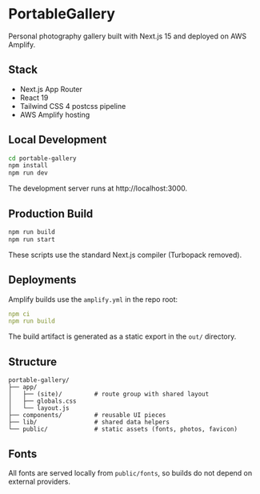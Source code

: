 # PortableGallery

Personal photography gallery built with Next.js 15 and deployed on AWS Amplify.

## Stack
- Next.js App Router
- React 19
- Tailwind CSS 4 postcss pipeline
- AWS Amplify hosting

## Local Development
```bash
cd portable-gallery
npm install
npm run dev
```
The development server runs at http://localhost:3000.

## Production Build
```bash
npm run build
npm run start
```
These scripts use the standard Next.js compiler (Turbopack removed).

## Deployments
Amplify builds use the `amplify.yml` in the repo root:
```yaml
npm ci
npm run build
```
The build artifact is generated as a static export in the `out/` directory.

## Structure
```
portable-gallery/
├── app/
│   ├── (site)/         # route group with shared layout
│   ├── globals.css
│   └── layout.js
├── components/         # reusable UI pieces
├── lib/                # shared data helpers
└── public/             # static assets (fonts, photos, favicon)
```

## Fonts
All fonts are served locally from `public/fonts`, so builds do not depend on external providers.
